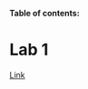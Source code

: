 **Table of contents:**

# Lab 1
[Link](https://chrisxaysanasith.github.io/cse15l-lab-reports/lab_test.html)	

